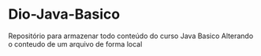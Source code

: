 # Dio-Java-Basico
Repositório para armazenar todo conteúdo  do curso Java Basico
Alterando o conteudo de um arquivo de forma local 
